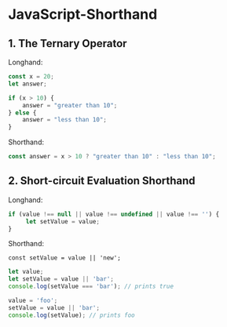 # JavaScript-Shorthand

## 1. The Ternary Operator 

Longhand:

```javascript
const x = 20;
let answer;

if (x > 10) {
    answer = "greater than 10";
} else {
    answer = "less than 10";
} 
```
Shorthand:

```javascript
const answer = x > 10 ? "greater than 10" : "less than 10";
```
## 2. Short-circuit Evaluation Shorthand

Longhand:

```javascript
if (value !== null || value !== undefined || value !== '') {
     let setValue = value;
}
```
Shorthand:

```javascriprt
const setValue = value || 'new';
```
```javascript
let value;
let setValue = value || 'bar';
console.log(setValue === 'bar'); // prints true
```
```javascript
value = 'foo';
setValue = value || 'bar';
console.log(setValue); // prints foo
```
